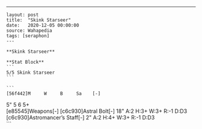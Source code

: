 ---
    layout: post
    title:  "Skink Starseer"
    date:   2020-12-05 00:00:00
    source: Wahapedia
    tags: [seraphon]
    ---
    
    **Skink Starseer**
    
    **Stat Block**
    ```
    5/5 Skink Starseer
    ```
    
    ```
    [56f442]M     W     B     Sa    [-]
5"    5     6     5+    
[e85545]Weapons[-]
[c6c930]Astral Bolt[-]
18"    A:2    H:3+   W:3+   R:-1   D:D3  
[c6c930]Astromancer’s Staff[-]
2"     A:2    H:4+   W:3+   R:-1   D:D3  
    ```
    
    
    